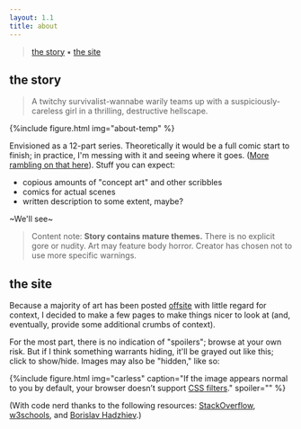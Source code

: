 ```yaml
---
layout: 1.1
title: about
---
```

> [the story](#the-story) ▪ [the site](#the-site)

## the story
> A twitchy survivalist-wannabe warily teams up with a suspiciously-careless girl in a thrilling, destructive hellscape.

{%include figure.html
	img="about-temp"
%}

Envisioned as a 12-part series. Theoretically it would be a full comic start to finish; in practice, I'm messing with it and seeing where it goes. (<a href="https://a-flyleaf.github.io/blog/project-rambling#now-what" target="_blank">More rambling on that here</a>). Stuff you can expect:

- copious amounts of "concept art" and other scribbles
- comics for actual scenes
- written description to some extent, maybe?

~We'll see~

> Content note: **Story contains mature themes.** There is no explicit gore or nudity. Art may feature body horror. Creator has chosen not to use more specific warnings.

## the site
Because a majority of art has been posted <a href="https://www.deviantart.com/a-flyleaf/gallery?q=%23unmooredrandos" target="_blank">offsite</a> with little regard for context, I decided to make a few pages to make things nicer to look at (and, eventually, provide some additional crumbs of context).

For the most part, there is no indication of "spoilers"; browse at your own risk. But if I think something warrants hiding, it'll be grayed out <span class="spoiler">like this</span>; click to show/hide. Images may also be "hidden," like so:

{%include figure.html
	img="carless"
	caption="If the image appears normal to you by default, your browser doesn’t support <a href='https://caniuse.com/css-filters' target='_blank'>CSS filters</a>."
	spoiler=""
%}

(With code nerd thanks to the following resources: <a href="https://stackoverflow.com/a/19075983" target="_blank">StackOverflow</a>, <a href="https://www.w3schools.com/jsref/met_document_queryselector.asp" target="_blank">w3schools</a>, and <a href="https://bobbyhadz.com/blog/javascript-addeventlistener-queryselectorall" target="_blank">Borislav Hadzhiev</a>.)